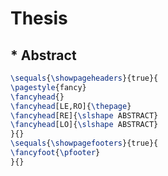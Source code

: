 # Thesis

## * Abstract

```latex
\sequals{\showpageheaders}{true}{
\pagestyle{fancy}
\fancyhead{}
\fancyhead[LE,RO]{\thepage}
\fancyhead[RE]{\slshape ABSTRACT}
\fancyhead[LO]{\slshape ABSTRACT}
}{}
\sequals{\showpagefooters}{true}{
\fancyfoot{\pfooter}
}{}
```



